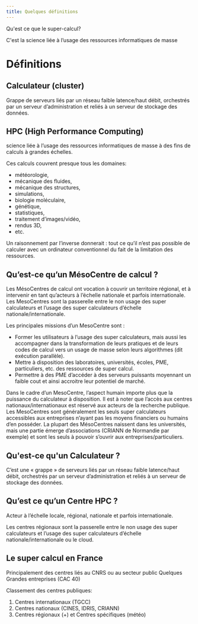 ```yaml
---
title: Quelques définitions
---
```


Qu'est ce que le super-calcul?

C'est la science liée à l’usage des ressources informatiques de masse 


# Définitions


## Calculateur (cluster)
Grappe de serveurs liés par un réseau faible latence/haut débit, orchestrés par un serveur d’administration et reliés à un serveur de stockage des données.
## HPC (High Performance Computing)
science liée à l’usage des ressources informatiques de masse à des fins de calculs à grandes échelles.

Ces calculs couvrent presque tous les domaines:
- météorologie,
- mécanique des fluides,
- mécanique des structures,
- simulations,
- biologie moléculaire,
- génétique,
- statistiques,
- traitement d’images/vidéo,
- rendus 3D,
- etc.

Un raisonnement par l’inverse donnerait : tout ce qu’il n’est pas possible de calculer avec un ordinateur conventionnel du fait de la limitation des ressources.

## Qu’est-ce qu’un MésoCentre de calcul ?

Les MésoCentres de calcul ont vocation à couvrir un territoire régional, et à intervenir en tant qu’acteurs à l’échelle nationale et parfois internationale. Les MesoCentres sont la passerelle entre le non usage des super calculateurs et l’usage des super calculateurs d’échelle nationale/internationale.

Les principales missions d’un MesoCentre sont :

- Former les utilisateurs à l’usage des super calculateurs, mais aussi les accompagner dans la transformation de leurs pratiques et de leurs codes de calcul vers un usage de masse selon leurs algorithmes (dit exécution parallèle).
- Mettre à disposition des laboratoires, universités, écoles, PME, particuliers, etc. des ressources de super calcul.
- Permettre à des PME d’accéder à des serveurs puissants moyennant un faible cout et ainsi accroitre leur potentiel de marché.

Dans le cadre d’un MesoCentre, l’aspect humain importe plus que la puissance du calculateur à disposition.
Il est à noter que l’accès aux centres nationaux/internationaux est réservé aux acteurs de la recherche publique. Les MesoCentres sont généralement les seuls super calculateurs accessibles aux entreprises n’ayant pas les moyens financiers ou humains d’en posséder.
La plupart des MésoCentres naissent dans les universités, mais une partie émerge d’associations (CRIANN de Normandie par exemple) et sont les seuls à pouvoir s’ouvrir aux entreprises/particuliers.

## Qu'est-ce qu'un Calculateur ?
C’est une « grappe » de serveurs liés par un réseau faible latence/haut débit, orchestrés par un serveur d’administration et reliés à un serveur de stockage des données.

## Qu’est ce qu’un Centre HPC ?
Acteur à l’échelle locale, régional, nationale et parfois internationale.

Les centres régionaux sont la passerelle entre le non usage des super calculateurs et l’usage des super calculateurs d’échelle nationale/internationale ou le cloud.

## Le super calcul en France
Principalement des centres liés au CNRS ou au secteur public
Quelques Grandes entreprises (CAC 40)

Classement des centres publiques:
1. Centres internationaux (TGCC)
2. Centres nationaux (CINES, IDRIS, CRIANN)
3. Centres régionaux (+) et Centres spécifiques (météo)
